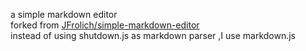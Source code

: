 a simple markdown editor  
forked from  [JFrolich/simple-markdown-editor](http://jfrolich.github.com/simple-markdown-editor/)   
instead of using shutdown.js as markdown parser ,I use markdown.js
 